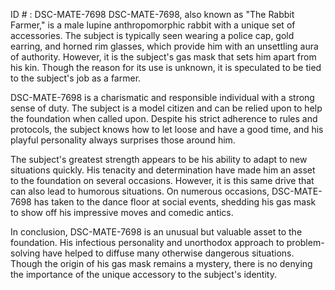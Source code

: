 ID # : DSC-MATE-7698
DSC-MATE-7698, also known as "The Rabbit Farmer," is a male lupine anthropomorphic rabbit with a unique set of accessories. The subject is typically seen wearing a police cap, gold earring, and horned rim glasses, which provide him with an unsettling aura of authority. However, it is the subject's gas mask that sets him apart from his kin. Though the reason for its use is unknown, it is speculated to be tied to the subject's job as a farmer.

DSC-MATE-7698 is a charismatic and responsible individual with a strong sense of duty. The subject is a model citizen and can be relied upon to help the foundation when called upon. Despite his strict adherence to rules and protocols, the subject knows how to let loose and have a good time, and his playful personality always surprises those around him.

The subject's greatest strength appears to be his ability to adapt to new situations quickly. His tenacity and determination have made him an asset to the foundation on several occasions. However, it is this same drive that can also lead to humorous situations. On numerous occasions, DSC-MATE-7698 has taken to the dance floor at social events, shedding his gas mask to show off his impressive moves and comedic antics.

In conclusion, DSC-MATE-7698 is an unusual but valuable asset to the foundation. His infectious personality and unorthodox approach to problem-solving have helped to diffuse many otherwise dangerous situations. Though the origin of his gas mask remains a mystery, there is no denying the importance of the unique accessory to the subject's identity.